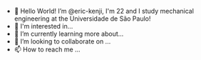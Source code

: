 - 👋 Hello World! I’m @eric-kenji, I'm 22 and I study mechanical engineering at the Universidade de São Paulo!
- 👀 I'm interested in...
- 🌱 I’m currently learning more about...
- 💞️ I’m looking to collaborate on ...
- 📫 How to reach me ...

<!---
eric-kenji/eric-kenji is a ✨ special ✨ repository because its `README.md` (this file) appears on your GitHub profile.
You can click the Preview link to take a look at your changes.
--->
